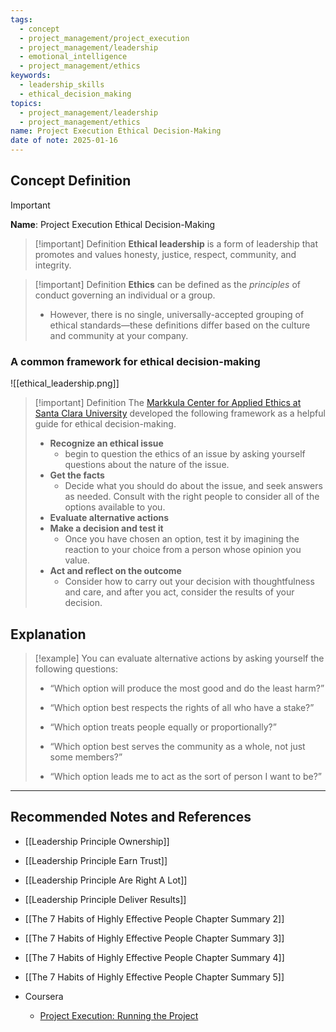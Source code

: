 ```yaml
---
tags:
  - concept
  - project_management/project_execution
  - project_management/leadership
  - emotional_intelligence
  - project_management/ethics
keywords:
  - leadership_skills
  - ethical_decision_making
topics:
  - project_management/leadership
  - project_management/ethics
name: Project Execution Ethical Decision-Making
date of note: 2025-01-16
---
```


## Concept Definition

>[!important]
>**Name**: Project Execution Ethical Decision-Making

>[!important] Definition
>**Ethical leadership** is a form of leadership that promotes and values honesty, justice, respect, community, and integrity.


>[!important] Definition
>**Ethics** can be defined as the *principles* of conduct governing an individual or a group. 
>- However, there is no single, universally-accepted grouping of ethical standards—these definitions differ based on the culture and community at your company.

### A common framework for ethical decision-making

![[ethical_leadership.png]]

>[!important] Definition
>The [Markkula Center for Applied Ethics at Santa Clara University](https://www.scu.edu/ethics/ethics-resources/ethical-decision-making/) developed the following framework as a helpful guide for ethical decision-making.
>- **Recognize an ethical issue**
>	- begin to question the ethics of an issue by asking yourself questions about the nature of the issue.
>- **Get the facts**
>	- Decide what you should do about the issue, and seek answers as needed. Consult with the right people to consider all of the options available to you.
>- **Evaluate alternative actions**
>- **Make a decision and test it**
>	- Once you have chosen an option, test it by imagining the reaction to your choice from a person whose opinion you value.
>- **Act and reflect on the outcome**
>	- Consider how to carry out your decision with thoughtfulness and care, and after you act, consider the results of your decision.



## Explanation

>[!example]
>You can evaluate alternative actions by asking yourself the following questions:
> 
> - “Which option will produce the most good and do the least harm?”
>     
> - “Which option best respects the rights of all who have a stake?” 
>     
> - “Which option treats people equally or proportionally?”
>     
> - “Which option best serves the community as a whole, not just some members?”
>     
> - “Which option leads me to act as the sort of person I want to be?”






-----------
##  Recommended Notes and References


- [[Leadership Principle Ownership]]
- [[Leadership Principle Earn Trust]]
- [[Leadership Principle Are Right A Lot]]
- [[Leadership Principle Deliver Results]]

- [[The 7 Habits of Highly Effective People Chapter Summary 2]]
- [[The 7 Habits of Highly Effective People Chapter Summary 3]]
- [[The 7 Habits of Highly Effective People Chapter Summary 4]]
- [[The 7 Habits of Highly Effective People Chapter Summary 5]]


- Coursera
	- [Project Execution: Running the Project](https://www.coursera.org/learn/project-execution-google/home/welcome)